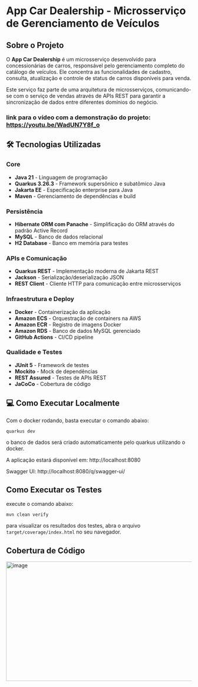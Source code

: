 # App Car Dealership - Microsserviço de Gerenciamento de Veículos

## Sobre o Projeto

O **App Car Dealership** é um microsserviço desenvolvido para concessionárias de carros, responsável pelo gerenciamento completo do catálogo de veículos. Ele concentra as funcionalidades de cadastro, consulta, atualização e controle de status de carros disponíveis para venda.

Este serviço faz parte de uma arquitetura de microsserviços, comunicando-se com o serviço de vendas através de APIs REST para garantir a sincronização de dados entre diferentes domínios do negócio.

### link para o vídeo com a demonstração do projeto: https://youtu.be/WadUN7Y8f_o

## 🛠️ Tecnologias Utilizadas

### Core
- **Java 21** - Linguagem de programação
- **Quarkus 3.26.3** - Framework supersônico e subatômico Java
- **Jakarta EE** - Especificação enterprise para Java
- **Maven** - Gerenciamento de dependências e build

### Persistência
- **Hibernate ORM com Panache** - Simplificação do ORM através do padrão Active Record
- **MySQL** - Banco de dados relacional
- **H2 Database** - Banco em memória para testes

### APIs e Comunicação
- **Quarkus REST** - Implementação moderna de Jakarta REST
- **Jackson** - Serialização/deserialização JSON
- **REST Client** - Cliente HTTP para comunicação entre microsserviços

### Infraestrutura e Deploy
- **Docker** - Containerização da aplicação
- **Amazon ECS** - Orquestração de containers na AWS
- **Amazon ECR** - Registro de imagens Docker
- **Amazon RDS** - Banco de dados MySQL gerenciado
- **GitHub Actions** - CI/CD pipeline

### Qualidade e Testes
- **JUnit 5** - Framework de testes
- **Mockito** - Mock de dependências
- **REST Assured** - Testes de APIs REST
- **JaCoCo** - Cobertura de código

## 💻 Como Executar Localmente

Com o docker rodando, basta executar o comando abaixo:

`quarkus dev`

o banco de dados será criado automaticamente pelo quarkus utilizando o docker.

A aplicação estará disponível em: http://localhost:8080

Swagger UI: http://localhost:8080/q/swagger-ui/

## Como Executar os Testes

execute o comando abaixo:

`mvn clean verify`

para visualizar os resultados dos testes, abra o arquivo `target/coverage/index.html` no seu navegador.

## Cobertura de Código

<img width="1552" height="324" alt="image" src="https://github.com/user-attachments/assets/deb0f749-b9f3-4874-af4b-d760bfa01c6e" />

